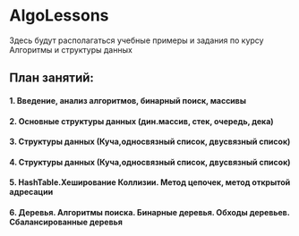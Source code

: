 # AlgoLessons
Здесь будут располагаться учебные примеры и задания по курсу Алгоритмы и структуры данных
## План занятий:

#### 1. Введение, анализ алгоритмов, бинарный поиск, массивы

#### 2. Основные структуры данных (дин.массив, стек, очередь, дека)

#### 3. Структуры данных (Куча,односвязный список, двусвязный список)

#### 4. Структуры данных (Куча,односвязный список, двусвязный список)

#### 5. HashTable.Хеширование Коллизии. Метод цепочек, метод открытой адресации

#### 6.  Деревья. Алгоритмы поиска. Бинарные деревья. Обходы деревьев. Сбалансированные деревья
